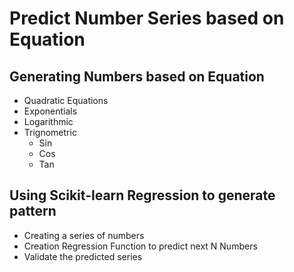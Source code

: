 # Predict Number Series based on Equation #

## Generating Numbers based on Equation
- Quadratic Equations
- Exponentials
- Logarithmic
- Trignometric
  - Sin
  - Cos
  - Tan
  
## Using Scikit-learn Regression to generate pattern ##
- Creating a series of numbers
- Creation Regression Function to predict next N Numbers
- Validate the predicted series 
